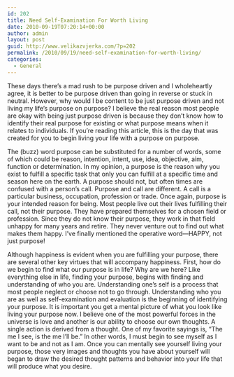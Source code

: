 ```yaml
---
id: 202
title: Need Self-Examination For Worth Living
date: 2010-09-19T07:20:14+00:00
author: admin
layout: post
guid: http://www.velikazvjerka.com/?p=202
permalink: /2010/09/19/need-self-examination-for-worth-living/
categories:
  - General
---
```

These days there’s a mad rush to be purpose driven and I wholeheartly agree, it is better to be purpose driven than going in reverse or stuck in neutral. However, why would I be content to be just purpose driven and not living my life’s purpose on purpose? I believe the real reason most people are okay with being just purpose driven is because they don’t know how to identify their real purpose for existing or what purpose means when it relates to individuals. If you’re reading this article, this is the day that was created for you to begin living your life with a purpose on purpose.

The (buzz) word purpose can be substituted for a number of words, some of which could be reason, intention, intent, use, idea, objective, aim, function or determination. In my opinion, a purpose is the reason why you exist to fulfill a specific task that only you can fulfill at a specific time and season here on the earth. A purpose should not, but often times are confused with a person’s call. Purpose and call are different. A call is a particular business, occupation, profession or trade. Once again, purpose is your intended reason for being. Most people live out their lives fulfilling their call, not their purpose. They have prepared themselves for a chosen field or profession. Since they do not know their purpose, they work in that field unhappy for many years and retire. They never venture out to find out what makes them happy. I’ve finally mentioned the operative word&#8212;HAPPY, not just purpose!

Although happiness is evident when you are fulfilling your purpose, there are several other key virtues that will accompany happiness. First, how do we begin to find what our purpose is in life? Why are we here? Like everything else in life, finding your purpose, begins with finding and understanding of who you are. Understanding one’s self is a process that most people neglect or choose not to go through. Understanding who you are as well as self-examination and evaluation is the beginning of identifying your purpose. It is important you get a mental picture of what you look like living your purpose now. I believe one of the most powerful forces in the universe is love and another is our ability to choose our own thoughts. A single action is derived from a thought. One of my favorite sayings is, “The me I see, is the me I’ll be.” In other words, I must begin to see myself as I want to be and not as I am. Once you can mentally see yourself living your purpose, those very images and thoughts you have about yourself will began to draw the desired thought patterns and behavior into your life that will produce what you desire.